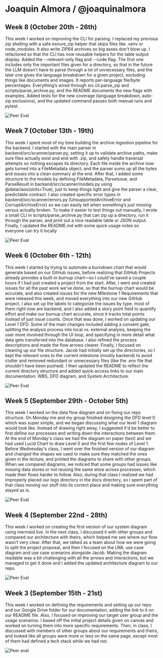 # Joaquin Almora / @joaquinalmora

## Week 8 (October 20th - 26th)
This week I worked on improving the CLI for parsing. I replaced my previous zip shelling with a safe esnure_zip helper that skips files like .venv or node_modules. It also write ZIP64 archives so big asses don't blow up. I refactored so that the CLI has now reusable helpers for the table output display. Added the --relevant-only flag and --code flag. The first one includes only the important files given for a directory, so that in the future the LLM doesn't have to parse through a lot of unnecessary files, and the later one gives the language breakdown for a given project, excluding things like documents and images. It reports per-language file/byte percentages. Everything’s wired through src.cli.parse_zip and scripts/parse_archive.py, and the README documents the new flags with examples. Added tests for the new coverage (language breakdown, auto-zip exclusions), and the updated command passes both manual runs and pytest.

![Peer Eval](./images/w8peer.png)

## Week 7 (October 13th - 19th)
This week I spent most of my time building the archive ingestion pipeline for the backend. I started with the main parser in backend/src/scanner/parser.py, setting it up to validate archive paths, make sure files actually exist and end with .zip, and safely handle traversal attempts so nothing escapes its directory. Each file inside the archive now gets turned into a FileMetadata object, and the parser sums up all the bytes and issues into a clean summary at the end. After that, I added some structure to the models by defining FileMetadata, ParseIssue, and ParseResult in backend/src/scanner/models.py using @dataclass(slots=True), just to keep things light and give the parser a clear, predictable contract. I also created specific error types in backend/src/scanner/errors.py (UnsupportedArchiveError and CorruptArchiveError) so we can easily tell when something’s just missing versus actually broken. To make it easier to test things out manually, I wrote a small CLI in scripts/parse_archive.py that can zip up a directory, run it through the parser, and print out a nice readable table or JSON output. Finally, I updated the README.md with some quick usage notes so everyone can try it locally

![Peer Eval](./images/w7peer.png)

## Week 6 (October 6th - 12th)
This week I started by trying to automate a burndown chart that would generate based on our GitHub issues, before realizing that GitHub Projects already provides a built-in burnup chart—so I could’ve saved a couple hours if I had just created a project from the start. 
After, I went and created issues for all the past work we've done, so that the burnup chart would be accurate, and also created issues for the new Milestone 1 Requirements that were released this week, and moved everything into our new GitHub project. I also set up the labels to categorize the issues by type, most of them right now are backend, and I also added a story point field to quantify effort and make our burnup chart accurate, since it tracks total points instead of just issue counts. Once that was done, I worked on updating our Level 1 DFD. Some of the main changes included adding a consent gate, splitting the analysis process into local vs. external analysis, keeping the user more involved through the UI loop, and specifying in more detail what data gets transferred into the database. I also refined the process descriptions and made the flow arrows clearer. Finally, I focused on cleaning up our file structure. Jacob had initially set up the directories, so I kept the relevant ones to the current milestone (mostly backend) to avoid clutter and removed redundant or unnecessary files (like the .env file that shouldn’t have been pushed). I then updated the README to reflect the current directory structure and added quick-access links to our main documentation: WBS, DFD diagram, and System Architecture.

![Peer Eval](./images/w6peer.png)

## Week 5 (September 29th - October 5th)
This week I worked on the data flow diagram and on fixing our repo structure. On Monday me and my group finished designing the DFD level 0 which was super simple, and we began discussing what our level 1 diagram would look like. Instead of drawing right away, I suggested it'd be better to first define our processes and writing down the interactions between them. At the end of Monday's class we had the diagram on paper (text) and we had used Lucid Chart to draw Level 0 and the first few nodes of Level 1. Before Wednesday's class, I went over the finished version of our diagram and changed the shapes we used to make sure they matched the ones given in the lecture, and printed the diagrams to share with other groups. When we compared diagrams, we noticed that some groups had issues like missing data stores or not reusing the same store across processes, which made their flows harder to follow. Also, during that class I realized we had improperly placed our logs directory in the docs directory, so I spent part of that class moving our stuff into its correct place and making sure everything stayed as is.

![Peer Eval](./images/w5peer.png)

## Week 4 (September 22nd - 28th)
This week I worked on creating the first version of our system diagram using mermaid.live. In the next class, I discussed it with other groups and compared our architecture with theirs, which helped me see where our flow wasn’t very clear. After that, we talked as a team about how we were going to split the project proposal, and then I focused on the UML use case diagram and use case scenarios alongside Jacob. Making the diagram readable was a bit challenging with all the arrows and interactions, but we managed to get it done and I added the updated architecture diagram to our repo.

![Peer Eval](./images/w4peer.png)

## Week 3 (September 15th - 21st)
This week I worked on defining the requirements and setting up our repo and our Google Drive folder for our documentation, adding the link to it on our README file. Also, I focused on improving our target user group and the usage scenarios. I based off the initial project details given on canvas and worked on turning them into more specific requirements. Then, in class, I discussed with members of other groups about our requirements and theirs, and looked like all groups were more or less on the same page, except most of them had defined a tech stack while we had not.

![Peer eval](./images/w3peer.png)
